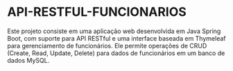 # API-RESTFUL-FUNCIONARIOS
Este projeto consiste em uma aplicação web desenvolvida em Java Spring Boot, com suporte para API RESTful e uma interface baseada em Thymeleaf para gerenciamento de funcionários. Ele permite operações de CRUD (Create, Read, Update, Delete) para dados de funcionários em um banco de dados MySQL.

